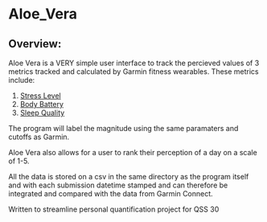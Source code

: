 # Aloe_Vera

## Overview: 

Aloe Vera is a VERY simple user interface to track the percieved values of 3 metrics tracked and calculated by Garmin fitness wearables. These metrics include: 

1. [Stress Level](https://support.garmin.com/en-US/?faq=WT9BmhjacO4ZpxbCc0EKn9)
2. [Body Battery](https://www.garmin.com/en-US/garmin-technology/health-science/body-battery/)
3. [Sleep Quality](https://www.garmin.com/en-US/blog/health/garmin-sleep-score-and-sleep-insights/)

The program will label the magnitude using the same paramaters and cutoffs as Garmin. 

Aloe Vera also allows for a user to rank their perception of a day on a scale of 1-5. 

All the data is stored on a csv in the same directory as the program itself and with each submission datetime stamped and can therefore be integrated and compared with the data from Garmin Connect.

Written to streamline personal quantification project for QSS 30

